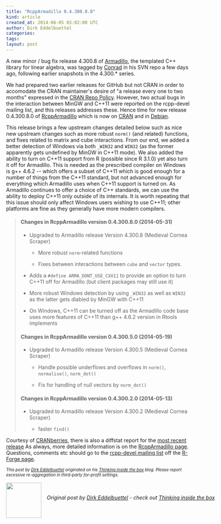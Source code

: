 ```yaml
---
title: "RcppArmadillo 0.4.300.8.0"
kind: article
created_at: 2014-06-05 03:02:00 UTC
author: Dirk Eddelbuettel
categories: 
tags: 
layout: post
---
```

A new minor / bug fix release 4.300.8 of
<a href="http://arma.sourceforge.net/">Armadillo</a>, the
templated C++ library for linear algebra, was tagged by
<a href="http://conradsanderson.id.au/">Conrad</a> in his SVN repo a few days ago,
following earlier snapshots in the 4.300.* series.

<p></p>
We had prepared two earlier releases for GitHub but not CRAN in order to accomodate the CRAN
maintainer's desire of <it>"a release every one to two months"</it> expressed in the
<a href="http://cran.r-project.org/web/packages/policies.html">CRAN Repo Policy</a>.
However, two actual bugs in the interaction between MinGW and C++11 were reported on the
rcpp-devel mailing list, and this releases addresses these. Hence time for new release 0.4.300.8.0 of 
<a href="http://dirk.eddelbuettel.com/code/rcpp.armadillo.html">RcppArmadillo</a>
which is now on <a href="http://cran.r-project.org">CRAN</a> and in
<a href="http://www.debian.org">Debian</a>.

<p></p>
This release brings a few upstream changes detailed below such as
nice new upstream changes such as more robust <code>norm()</code> (and related) functions,
and fixes related to matrix and cube interactions.  From our end, we added a better
detection of Windows via both <code>_WIN32</code> and <code>WIN32</code> (as the former
apparently gets undefined by MinGW in C++11 mode). We also added the ability to turn on C++11
support from R (possible since R 3.1.0) yet also turn it off for Armadillo.  This is needed as
the prescribed compiler on Windows is g++ 4.6.2 -- which offers a subset of C++11 which is
good enough for a number of things from the C++11 standard, but not advanced enough for
everything which Armadillo uses when C++11 support is turned on.  As
Armadillo continues to offer a choice of C++ standards, we can use the ability to deploy C++11
only outside of its internals.  It is worth repeating that this issue should only affect
Windows users wishing to use C++11; other platforms are fine as they generally have more
modern compilers.

<p></p>

<blockquote>
<h4>Changes in RcppArmadillo version 0.4.300.8.0 (2014-05-31)</h4>
<ul>
  <li><p> Upgraded to Armadillo release Version 4.300.8 (Medieval Cornea Scraper) </p>
  <ul>
    <li><p> More robust <code>norm</code>-related functions </p> </li>
    <li><p> Fixes between interactions between <code>cube</code> and <code>vector</code> types. </p> </li>
  </ul>
  </li>
  <li><p> Adds a <code>#define ARMA_DONT_USE_CXX11</code> to provide an option to turn C++11 off for Armadillo (but client packages may still use it) </p> </li>
  <li><p> More robust Windows detection by using <code>_WIN32</code> as well as <code>WIN32</code> as the latter gets diabled by MinGW with C++11 </p> </li>
  <li><p> On Windows, C++11 can be turned off as the Armadillo code base uses more features of C++11 than g++ 4.6.2 version in Rtools implements </p> </li>
</ul>

<h4>Changes in RcppArmadillo version 0.4.300.5.0 (2014-05-19)</h4>
<ul>
  <li><p> Upgraded to Armadillo release Version 4.300.5 (Medieval Cornea Scraper) </p>
  <ul>
    <li><p> Handle possible underflows and overflows in <code>norm()</code>, <code>normalise()</code>, <code>norm_dot()</code> </p> </li>
    <li><p> Fix for handling of null vectors by <code>norm_dot()</code> </p> </li>
  </ul>
  </li>
</ul>

<h4>Changes in RcppArmadillo version 0.4.300.2.0 (2014-05-13)</h4>
<ul>
  <li><p> Upgraded to Armadillo release Version 4.300.2 (Medieval Cornea Scraper) </p>
  <ul>
    <li><p> faster <code>find()</code> </p> </li>
  </ul>
  </li>
</ul>
</blockquote>

Courtesy of <a href="http://dirk.eddelbuettel.com/cranberries/">CRANberries</a>, there
is also a diffstat report for the
<a href="http://dirk.eddelbuettel.com/cranberries/2014/06/04#RcppArmadillo_0.4.300.8.0">most recent release</a>
As always, more detailed information is on the <a href="http://dirk.eddelbuettel.com/code/rcpp.armadillo.html">RcppArmadillo page</a>.
Questions, comments etc should go to the
<a href="https://lists.r-forge.r-project.org/cgi-bin/mailman/listinfo/rcpp-devel">rcpp-devel mailing list</a>
off the <a href="http://r-forge.r-project.org/projects/rcpp/">R-Forge page</a>.


<p style="font-size:80%; font-style:italic;">
This post by <a href="http://dirk.eddelbuettel.com">Dirk Eddelbuettel</a>
originated on his <a href="http://dirk.eddelbuettel.com/blog/">Thinking inside the box</a> blog.
Please report excessive re-aggregation in third-party for-profit settings. 
<p><div class="author">
  <img src="" style="width: 96px; height: 96;">
  <span style="position: absolute; padding: 32px 15px;">
    <i>Original post by <a href="http://twitter.com/">Dirk Eddelbuettel</a> - check out <a href="http://dirk.eddelbuettel.com/blog">Thinking inside the box   </a></i>
  </span>
</div>
